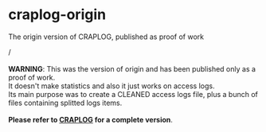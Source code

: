# craplog-origin
The origin version of CRAPLOG, published as proof of work

/<br>
<br>
<b>WARNING</b>: This was the version of origin and has been published only as a proof of work.<br>
It doesn't make statistics and also it just works on access logs.<br>
Its main purpose was to create a CLEANED access logs file, plus a bunch of files containing splitted logs items.<br>
<br>
<b>Please refer to <a href="https://github.com/elB4RTO/CRAPLOG">CRAPLOG</a> for a complete version</b>.<br>
<br>
<br>
